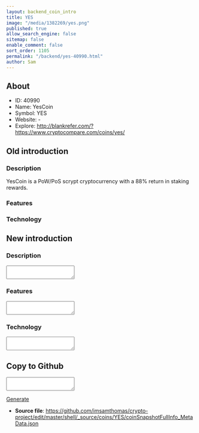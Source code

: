 ```yaml
---
layout: backend_coin_intro
title: YES
image: "/media/1382269/yes.png"
published: true
allow_search_engine: false
sitemap: false
enable_comment: false
sort_order: 1105
permalink: "/backend/yes-40990.html"
author: Sam
---
```


## About

- ID: 40990
- Name: YesCoin
- Symbol: YES
- Website: -
- Explore: http://blankrefer.com/?https://www.cryptocompare.com/coins/yes/


## Old introduction

### Description

<p>YesCoin is a PoW/PoS scrypt cryptocurrency with a 88% return in staking rewards.</p>

### Features


### Technology




## New introduction


### Description
<textarea id="meta_description" name="description"></textarea>

### Features
<textarea id="meta_features" name="features"></textarea>

### Technology
<textarea id="meta_technology" name="technology"></textarea>


## Copy to Github

<textarea id="coinsnapshotfullinfo_metadata"></textarea>

<a href="#gen" onclick="generateMetaDatJson()">Generate</a>

- **Source file**: <a href="https://github.com/imsamthomas/crypto-project/edit/master/shell/_source/coins/YES/coinSnapshotFullInfo_MetaData.json">https://github.com/imsamthomas/crypto-project/edit/master/shell/_source/coins/YES/coinSnapshotFullInfo_MetaData.json</a>

